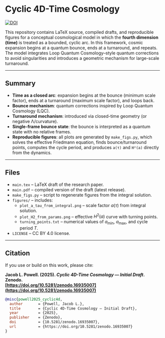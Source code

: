# Cyclic 4D-Time Cosmology

[![DOI](https://zenodo.org/badge/DOI/10.5281/zenodo.16935007.svg)](https://doi.org/10.5281/zenodo.16935007)

This repository contains LaTeX source, compiled drafts, and reproducible figures for a conceptual cosmological model in which the **fourth dimension (time)** is treated as a bounded, cyclic arc. In this framework, cosmic expansion begins at a quantum bounce, ends at a turnaround, and repeats. The model integrates Loop Quantum Cosmology–style quantum corrections to avoid singularities and introduces a geometric mechanism for large-scale turnaround.  

---

## Summary
- **Time as a closed arc**: expansion begins at the bounce (minimum scale factor), ends at a turnaround (maximum scale factor), and loops back.  
- **Bounce mechanism**: quantum corrections inspired by Loop Quantum Cosmology (LQC).  
- **Turnaround mechanism**: introduced via closed-time geometry (or negative Λ/curvature).  
- **Single-frame bounce state**: the bounce is interpreted as a quantum state with no relative frames.  
- **Reproducible figures**: all plots are generated by `make_figs.py`, which solves the effective Friedmann equation, finds bounce/turnaround points, computes the cycle period, and produces `a(τ)` and `H²(a)` directly from the dynamics.  

---

## Files
- `main.tex` – LaTeX draft of the research paper.  
- `main.pdf` – compiled version of the draft (latest release).  
- `make_figs.py` – script to regenerate figures from the integral solution.  
- `figures/` – includes:  
  - `plot_a_tau_from_integral.png` – scale factor $a(\tau)$ from integral solution.  
  - `plot_H2_from_params.png` – effective $H^2(a)$ curve with turning points.  
  - `turning_points.txt` – numerical values of $a_{\min}$, $a_{\max}$, and cycle period $T$.  
- `LICENSE` – CC BY 4.0 license.  

---

## Citation
If you use or build on this work, please cite:

**Jacob L. Powell. (2025). _Cyclic 4D-Time Cosmology — Initial Draft_. Zenodo.  
[https://doi.org/10.5281/zenodo.16935007](https://doi.org/10.5281/zenodo.16935007)**

```bibtex
@misc{powell2025_cyclic4d,
  author       = {Powell, Jacob L.},
  title        = {Cyclic 4D-Time Cosmology — Initial Draft},
  year         = {2025},
  publisher    = {Zenodo},
  doi          = {10.5281/zenodo.16935007},
  url          = {https://doi.org/10.5281/zenodo.16935007}
}

